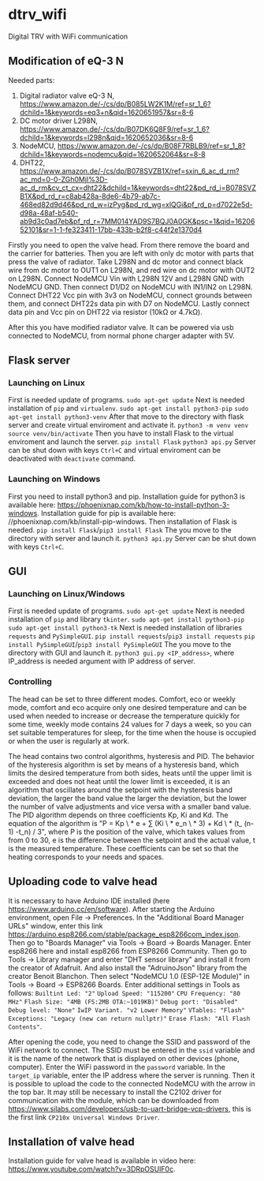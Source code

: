 # dtrv_wifi
Digital TRV with WiFi communication

## Modification of eQ-3 N
Needed parts:
1. Digital radiator valve eQ-3 N, https://www.amazon.de/-/cs/dp/B085LW2K1M/ref=sr_1_6?dchild=1&keywords=eq3+n&qid=1620651957&sr=8-6
2. DC motor driver L298N, https://www.amazon.de/-/cs/dp/B07DK6Q8F9/ref=sr_1_6?dchild=1&keywords=l298n&qid=1620652036&sr=8-6
3. NodeMCU, https://www.amazon.de/-/cs/dp/B08F7RBLB9/ref=sr_1_8?dchild=1&keywords=nodemcu&qid=1620652064&sr=8-8
4. DHT22, https://www.amazon.de/-/cs/dp/B078SVZB1X/ref=sxin_6_ac_d_rm?ac_md=0-0-ZGh0MjI%3D-ac_d_rm&cv_ct_cx=dht22&dchild=1&keywords=dht22&pd_rd_i=B078SVZB1X&pd_rd_r=c8ab428a-8de6-4b79-ab7c-468ed82d9d46&pd_rd_w=izPyg&pd_rd_wg=xlQGi&pf_rd_p=d7022e5d-d98a-48af-b540-ab9d3c0ad7eb&pf_rd_r=7MM014YAD9S7BQJ0A0GK&psc=1&qid=1620652101&sr=1-1-fe323411-17bb-433b-b2f8-c44f2e1370d4

Firstly you need to open the valve head. From there remove the board and the carrier for batteries.
Then you are left with only dc motor with parts that press the valve of radiator.
Take L298N and dc motor and connect black wire from dc motor to OUT1 on L298N, and red wire on dc motor with OUT2 on L298N.
Connect NodeMCU Vin with L298N 12V and L298N GND with NodeMCU GND. Then connect D1/D2 on NodeMCU with IN1/IN2 on L298N.
Connect DHT22 Vcc pin with 3v3 on NodeMCU, connect grounds between them, and connect DHT22s data pin with D7 on NodeMCU.
Lastly connect data pin and Vcc pin on DHT22 via resistor (10kΩ or 4.7kΩ).

After this you have modified radiator valve. It can be powered via usb connected to NodeMCU, from normal phone charger adapter with 5V.

## Flask server
### Launching on Linux
First is needed update of programs.
`sudo apt-get update`
Next is needed installation of `pip` and `virtualenv`.
`sudo apt-get install python3-pip`
`sudo apt-get install python3-venv`
After that move to the directory with flask server and create virtual enviroment and activate it.
`python3 -m venv venv`
`source venv/bin/activate`
Then you have to install Flask to the virtual enviroment and launch the server.
`pip install Flask`
`python3 api.py`
Server can be shut down with keys `Ctrl+C` and virtual enviroment can be deactivated with `deactivate` command.
### Launching on Windows
First you need to install python3 and pip.
Installation guide for python3 is available here: https://phoenixnap.com/kb/how-to-install-python-3-windows.
Installation guide for pip is available here: //phoenixnap.com/kb/install-pip-windows.
Then installation of Flask is needed.
`pip install Flask`/`pip3 install Flask`
The you move to the directory with server and launch it.
`python3 api.py`
Server can be shut down with keys `Ctrl+C`.

## GUI
### Launching on Linux/Windows
First is needed update of programs.
`sudo apt-get update`
Next is needed installation of `pip` and library `tkinter`.
`sudo apt-get install python3-pip`
`sudo apt-get install python3-tk`
Next is needed installation of libraries `requests` and `PySimpleGUI`.
`pip install requests`/`pip3 install requests`
`pip install PySimpleGUI`/`pip3 install PySimpleGUI`
The you move to the directory with GUI and launch it.
`python3 gui.py <IP_address>`, where IP_address is needed argument with IP address of server.

### Controlling
The head can be set to three different modes. Comfort, eco or weekly mode, comfort and eco acquire only one desired temperature and can be used when needed to increase or decrease the temperature quickly for some time, weekly mode contains 24 values for 7 days a week, so you can set suitable temperatures for sleep, for the time when the house is occupied or when the user is regularly at work.

The head contains two control algorithms, hysteresis and PID.
The behavior of the hysteresis algorithm is set by means of a hysteresis band, which limits the desired temperature from both sides, heats until the upper limit is exceeded and does not heat until the lower limit is exceeded, it is an algorithm that oscillates around the setpoint with the hysteresis band deviation, the larger the band value the larger the deviation, but the lower the number of valve adjustments and vice versa with a smaller band value.
The PID algorithm depends on three coefficients Kp, Ki and Kd. The equation of the algorithm is "P = Kp \ * e + ∑ (Ki \ * e_n \ * 3) + Kd \ * (t_ (n-1) -t_n) / 3", where P is the position of the valve, which takes values from from 0 to 30, e is the difference between the setpoint and the actual value, t is the measured temperature. These coefficients can be set so that the heating corresponds to your needs and spaces.

## Uploading code to valve head
It is necessary to have Arduino IDE installed (here https://www.arduino.cc/en/software).
After starting the Arduino environment, open File -> Preferences.
In the "Additional Board Manager URLs" window, enter this link https://arduino.esp8266.com/stable/package_esp8266com_index.json.
Then go to "Boards Manager" via Tools -> Board -> Boards Manager. Enter esp8266 here and install esp8266 from ESP8266 Community.
Then go to Tools -> Library manager and enter "DHT sensor library" and install it from the creator of Adafruit. And also install the "AdruinoJson" library from the creator Benoit Blanchon.
Then select "NodeMCU 1.0 (ESP-12E Module)" in Tools -> Board -> ESP8266 Boards.
Enter additional settings in Tools as follows:
`Builtint Led: "2"`
`Upload Speed: "115200"`
`CPU Frequency: "80 MHz"`
`Flash Size: "4MB (FS:2MB OTA:~1019KB)"`
`Debug port: "Disabled"`
`Debug level: "None"`
`IwIP Variant. "v2 Lower Memory"`
`VTables: "Flash"`
`Exceptions: "Legacy (new can return nullptr)"`
`Erase Flash: "All Flash Contents"`.

After opening the code, you need to change the SSID and password of the WiFi network to connect. The SSID must be entered in the `ssid` variable and it is the name of the network that is displayed on other devices (phone, computer). Enter the WiFi password in the `password` variable. In the `target_ip` variable, enter the IP address where the server is running.
Then it is possible to upload the code to the connected NodeMCU with the arrow in the top bar. It may still be necessary to install the C2102 driver for communication with the module, which can be downloaded from https://www.silabs.com/developers/usb-to-uart-bridge-vcp-drivers, this is the first link `CP210x Universal Windows Driver`.
## Installation of valve head
Installation guide for valve head is available in video here: https://www.youtube.com/watch?v=3DRpOSUlF0c.
